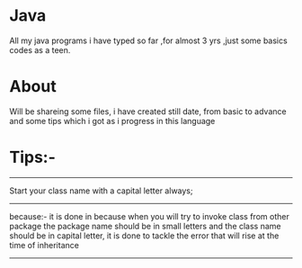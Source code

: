 # Java
All my java programs i have typed so far ,for almost 3 yrs ,just some basics codes as a teen.
# About
Will be shareing some files, i have created still date, from basic to advance and some tips which i got as i progress in this language
# Tips:-
***************************************************
Start your class name with a capital letter always;
***************************************************
because:-
it is done in because when you will try to invoke class from other package the package name should be in small letters and the class name should be in capital letter, it is done to tackle the error that will rise at the time of inheritance
*************************************************************
